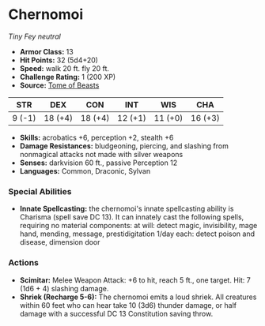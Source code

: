 # Chernomoi

*Tiny* *Fey* *neutral*

- **Armor Class:** 13
- **Hit Points:** 32 (5d4+20)
- **Speed:** walk 20 ft. fly 20 ft.
- **Challenge Rating:** 1 (200 XP)
- **Source:** [Tome of Beasts](https://koboldpress.com/kpstore/product/tome-of-beasts-for-5th-edition-print/)

| STR | DEX | CON | INT | WIS | CHA |
| --- | --- | --- | --- | --- | --- |
| 9 (-1) | 18 (+4) | 18 (+4) | 12 (+1) | 11 (+0) | 16 (+3) |

- **Skills:** acrobatics +6, perception +2, stealth +6
- **Damage Resistances:** bludgeoning, piercing, and slashing from nonmagical attacks not made with silver weapons
- **Senses:** darkvision 60 ft., passive Perception 12
- **Languages:** Common, Draconic, Sylvan
### Special Abilities
- **Innate Spellcasting:** the chernomoi's innate spellcasting ability is Charisma (spell save DC 13). It can innately cast the following spells, requiring no material components:  at will: detect magic, invisibility, mage hand, mending, message, prestidigitation  1/day each: detect poison and disease, dimension door
### Actions
- **Scimitar:** Melee Weapon Attack: +6 to hit, reach 5 ft., one target. Hit: 7 (1d6 + 4) slashing damage.
- **Shriek (Recharge 5-6):** The chernomoi emits a loud shriek. All creatures within 60 feet who can hear take 10 (3d6) thunder damage, or half damage with a successful DC 13 Constitution saving throw.

